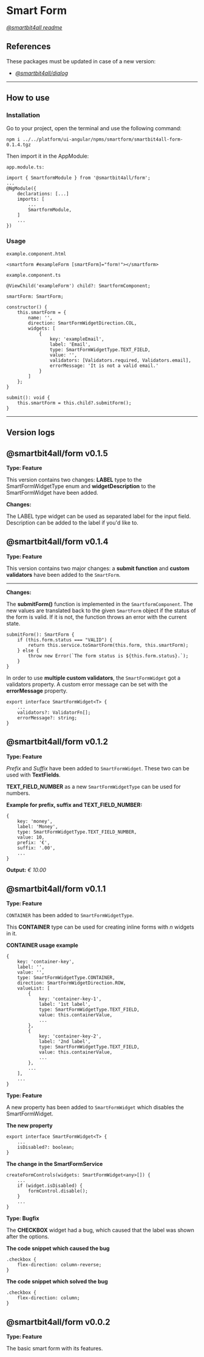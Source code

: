# Smart Form

[_@smartbit4all readme_](../../README.md)

## References

These packages must be updated in case of a new version:

- [_@smartbit4all/dialog_](../smartdialog/versionLogs.md)

---

## How to use

### Installation

Go to your project, open the terminal and use the following command:

    npm i ../../platform/ui-angular/npms/smartform/smartbit4all-form-0.1.4.tgz

Then import it in the AppModule:

`app.module.ts:`

    import { SmartformModule } from '@smartbit4all/form';
    ...
    @NgModule({
        declarations: [...]
        imports: [
            ...
            SmartformModule,
        ]
        ...
    })

### Usage

`example.component.html`

    <smartform #exampleForm [smartForm]="form!"></smartform>

`example.component.ts`

    @ViewChild('exampleForm') child?: SmartformComponent;

    smartForm: SmartForm;

    constructor() {
        this.smartForm = {
    		name: '',
    		direction: SmartFormWidgetDirection.COL,
    		widgets: [
    			{
    				key: 'exampleEmail',
    				label: 'Email',
    				type: SmartFormWidgetType.TEXT_FIELD,
    				value: '',
    				validators: [Validators.required, Validators.email],
    				errorMessage: 'It is not a valid email.'
    			}
    		]
    	};
    }

    submit(): void {
    	this.smartForm = this.child?.submitForm();
    }

---

## Version logs

## @smartbit4all/form v0.1.5

**Type: Feature**

This version contains two changes: **LABEL** type to the SmartFormWidgetType enum
and
**widgetDescription** to the SmartFormWidget have been added.

**Changes:**

The LABEL type widget can be used as separated label for the input field.
Description can be added to the label if you'd like to.

## @smartbit4all/form v0.1.4

**Type: Feature**

This version contains two major changes: a **submit function** and **custom validators** have been added to the `SmartForm`.

---

**Changes:**

The **submitForm()** function is implemented in the `SmartformComponent`. The new values are translated back to the given `SmartForm` object if the status of the form is valid. If it is not, the function throws an error with the current state.

    submitForm(): SmartForm {
        if (this.form.status === "VALID") {
            return this.service.toSmartForm(this.form, this.smartForm);
        } else {
            throw new Error(`The form status is ${this.form.status}.`);
        }
    }

In order to use **multiple custom validators**, the `SmartFormWidget` got a validators property. A custom error message can be set with the **errorMessage** property.

    export interface SmartFormWidget<T> {
        ...
        validators?: ValidatorFn[];
        errorMessage?: string;
    }

## @smartbit4all/form v0.1.2

**Type: Feature**

_Prefix_ and _Suffix_ have been added to `SmartFormWidget`. These two can be used with **TextFields**.

**TEXT_FIELD_NUMBER** as a new `SmartFormWidgetType` can be used for numbers.

**Example for prefix, suffix and TEXT_FIELD_NUMBER:**

    {
        key: 'money',
        label: 'Money',
        type: SmartFormWidgetType.TEXT_FIELD_NUMBER,
        value: 10,
        prefix: '€',
        suffix: '.00',
        ...
    }

**Output:** _€ 10.00_

## @smartbit4all/form v0.1.1

**Type: Feature**

`CONTAINER` has been added to `SmartFormWidgetType`.

This **CONTAINER** type can be used for creating inline forms with _n_ widgets in it.

**CONTAINER usage example**

    {
        key: 'container-key',
        label: '',
        value: '',
        type: SmartFormWidgetType.CONTAINER,
        direction: SmartFormWidgetDirection.ROW,
        valueList: [
            {
                key: 'container-key-1',
                label: '1st label',
                type: SmartFormWidgetType.TEXT_FIELD,
                value: this.containerValue,
                ...
            },
            {
                key: 'container-key-2',
                label: '2nd label',
                type: SmartFormWidgetType.TEXT_FIELD,
                value: this.containerValue,
                ...
            },
            ...
        ],
        ...
    }

**Type: Feature**

A new property has been added to `SmartFormWidget` which disables the SmartFormWidget.

**The new property**

    export interface SmartFormWidget<T> {
        ...
        isDisabled?: boolean;
    }

**The change in the SmartFormService**

    createFormControls(widgets: SmartFormWidget<any>[]) {
        ...
        if (widget.isDisabled) {
            formControl.disable();
        }
        ...
    }

**Type: Bugfix**

The **CHECKBOX** widget had a bug, which caused that the label was shown after the options.

**The code snippet which caused the bug**

    .checkbox {
        flex-direction: column-reverse;
    }

**The code snippet which solved the bug**

    .checkbox {
        flex-direction: column;
    }

## @smartbit4all/form v0.0.2

**Type: Feature**

The basic smart form with its features.
